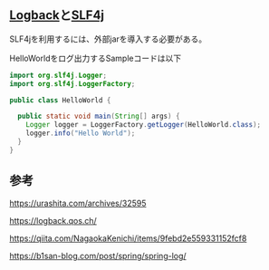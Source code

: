 ## [Logback](#)と[SLF4j](https://www.slf4j.org/download.html)

SLF4jを利用するには、外部jarを導入する必要がある。

HelloWorldをログ出力するSampleコードは以下

```Java
import org.slf4j.Logger;
import org.slf4j.LoggerFactory;

public class HelloWorld {

  public static void main(String[] args) {
    Logger logger = LoggerFactory.getLogger(HelloWorld.class);
    logger.info("Hello World");
  }
}
```

## 参考

https://urashita.com/archives/32595

https://logback.qos.ch/

https://qiita.com/NagaokaKenichi/items/9febd2e559331152fcf8

https://b1san-blog.com/post/spring/spring-log/
